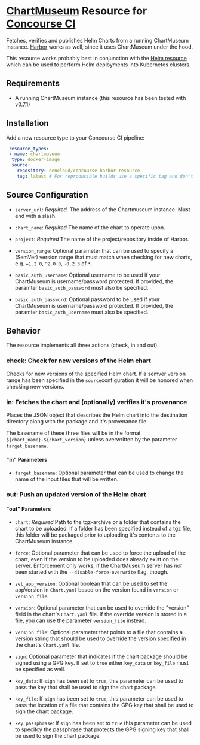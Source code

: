 # [ChartMuseum](https://github.com/kubernetes-helm/chartmuseum/) Resource for [Concourse CI](https://concourse.ci/)

Fetches, verifies and publishes Helm Charts from a running ChartMuseum instance.
[Harbor](https://goharbor.io/) works as well, since it uses ChartMuseum under the hood.

This resource works probably best in conjunction with the [Helm resource](https://github.com/linkyard/concourse-helm-resource)
which can be used to perform Helm deployments into Kubernetes clusters.

## Requirements

* A running ChartMuseum instance (this resource has been tested with v0.7.1)

## Installation

Add a new resource type to your Concourse CI pipeline:

```yaml
 resource_types:
 - name: chartmuseum
  type: docker-image
  source:
    repository: eencloud/concourse-harbor-resource
    tag: latest # For reproducible builds use a specific tag and don't rely on "latest".
```

## Source Configuration

* `server_url`: *Required.* The address of the Chartmuseum instance. Must end with a slash.

* `chart_name`: *Required* The name of the chart to operate upon.

* `project`: *Required* The name of the project/repository inside of Harbor.

* `version_range`: Optional parameter that can be used to specify a (SemVer) version range
  that must match when checking for new charts, e.g. `=1.2.0`, `^2.0.0`, `~0.2.3` of `*`.

* `basic_auth_username`: Optional username to be used if your ChartMuseum is username/password protected.
  If provided, the paramter `basic_auth_password` must also be specified.

* `basic_auth_password`: Optional password to be used if your ChartMuseum is username/password protected.
  If provided, the paramter `basic_auth_username` must also be specified.

## Behavior

The resource implements all three actions (check, in and out).

### check: Check for new versions of the Helm chart

Checks for new versions of the specified Helm chart.
If a semver version range has been specified in the `source`configuration it will be
honored when checking new versions.

### in: Fetches the chart and (optionally) verifies it's provenance

Places the JSON object that describes the Helm chart into the destination directory
along with the package and it's provenance file.

The basename of these three files will be in the format `${chart_name}-${chart_version}`
unless overwritten by the parameter `target_basename`.

#### "in" Parameters

* `target_basename`: Optional parameter that can be used to change the name of the input files that will be written.

### out: Push an updated version of the Helm chart

#### "out" Parameters

* `chart`: *Required* Path to the tgz-archive or a folder that contains the chart to be uploaded. If a folder has been specified instead of a tgz file, this folder will be packaged prior to uploading it's contents to the ChartMuseum instance.

* `force`: Optional parameter that can be used to force the upload of the chart, even if the version to be uploaded does already exist on the server. Enforcement only works, if the ChartMuseum server has *not* been started with the `--disable-force-overwrite` flag, though.

* `set_app_version`: Optional boolean that can be used to set the appVersion in `Chart.yaml` based on the version found in `version` or `version_file`.

* `version`: Optional parameter that can be used to override the "version" field in the chart's `Chart.yaml` file. If the override version is stored in a file, you can use the parameter `version_file` instead.

* `version_file`: Optional parameter that points to a file that contains a version string that should be used to override the version specified in the chart's `Chart.yaml` file.

* `sign`: Optional parameter that indicates if the chart package should be signed using a GPG key. If set to `true` either `key_data` or `key_file` must be specified as well.

* `key_data`: If `sign` has been set to `true`, this parameter can be used to pass the key that shall be used to sign the chart package.

* `key_file`: If `sign` has been set to `true`, this parameter can be used to pass the location of a file that contains the GPG key that shall be used to sign the chart package.

* `key_passphrase`: If `sign` has been set to `true` this parameter can be used to specifcy the passphrase that protects the GPG signing key that shall be used to sign the chart package.
